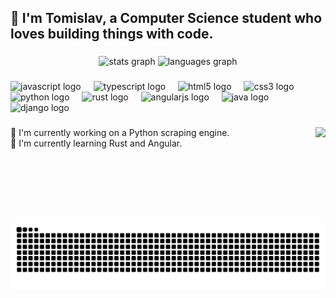 <h2 align="left">👋 I'm Tomislav, a Computer Science student who loves building things with code.</h2>

###

<div align="center">
  <img src="https://github-readme-stats.vercel.app/api?username=tomislav98&hide_title=true&hide_rank=false&show_icons=true&include_all_commits=true&count_private=true&disable_animations=false&theme=default&locale=en&hide_border=true" height="150" alt="stats graph"  />
  <img src="https://github-readme-stats.vercel.app/api/top-langs?username=tomislav98&locale=en&hide_title=true&layout=compact&card_width=320&langs_count=5&theme=default&hide_border=true" height="150" alt="languages graph"  />
</div>

###

<div align="left">
  <img src="https://cdn.jsdelivr.net/gh/devicons/devicon/icons/javascript/javascript-original.svg" height="30" alt="javascript logo"  />
  <img width="12" />
  <img src="https://cdn.jsdelivr.net/gh/devicons/devicon/icons/typescript/typescript-original.svg" height="30" alt="typescript logo"  />
  <img width="12" />
  <img src="https://cdn.jsdelivr.net/gh/devicons/devicon/icons/html5/html5-original.svg" height="30" alt="html5 logo"  />
  <img width="12" />
  <img src="https://cdn.jsdelivr.net/gh/devicons/devicon/icons/css3/css3-original.svg" height="30" alt="css3 logo"  />
  <img width="12" />
  <img src="https://cdn.jsdelivr.net/gh/devicons/devicon/icons/python/python-original.svg" height="30" alt="python logo"  />
  <img width="12" />
  <img src="https://cdn.jsdelivr.net/gh/devicons/devicon/icons/rust/rust-original.svg" height="30" alt="rust logo"  />
  <img width="12" />
  <img src="https://cdn.jsdelivr.net/gh/devicons/devicon/icons/angularjs/angularjs-original.svg" height="30" alt="angularjs logo"  />
  <img width="12" />
  <img src="https://cdn.jsdelivr.net/gh/devicons/devicon/icons/java/java-original.svg" height="30" alt="java logo"  />
  <img width="12" />
  <img src="https://cdn.jsdelivr.net/gh/devicons/devicon/icons/django/django-plain.svg" height="30" alt="django logo"  />
</div>

###

<div align="left">
</div>

###

<img align="right" height="150" src="https://media4.giphy.com/media/v1.Y2lkPTc5MGI3NjExeDR6Mnp6dnNiaXExNTA1MDMzazZ3a3c5bTQ0ZnZidzJ3ZnlteXFuMyZlcD12MV9pbnRlcm5hbF9naWZfYnlfaWQmY3Q9Zw/jG186kNLKs6TS/giphy.gif"  />

###

<p align="left">🔭 I'm currently working on a Python scraping engine.<br>🌱 I'm currently learning Rust and Angular.</p>

###

<br clear="both">

<img src="https://raw.githubusercontent.com/tomislav98/tomislav98/output/snake.svg" alt="Snake animation" />

###
